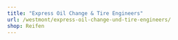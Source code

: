```yaml
---
title: "Express Oil Change & Tire Engineers"
url: /westmont/express-oil-change-und-tire-engineers/
shop: Reifen
---
```

